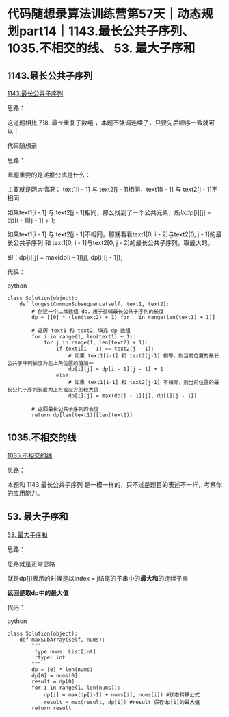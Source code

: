 ﻿# 代码随想录算法训练营第57天｜动态规划part14｜1143.最长公共子序列、 1035.不相交的线、 53. 最大子序和

## 1143.最长公共子序列

[1143.最长公共子序列](https://leetcode.cn/problems/longest-common-subsequence/)

思路：

这道题相比 718. 最长重复子数组 ，本题不强调连续了，只要先后顺序一致就可以！

代码随想录

思路：

此题重要的是递推公式是什么：

主要就是两大情况： text1[i - 1] 与 text2[j - 1]相同，text1[i - 1] 与 text2[j - 1]不相同

如果text1[i - 1] 与 text2[j - 1]相同，那么找到了一个公共元素，所以dp[i][j] = dp[i - 1][j - 1] + 1;

如果text1[i - 1] 与 text2[j - 1]不相同，那就看看text1[0, i - 2]与text2[0, j - 1]的最长公共子序列 和 text1[0, i - 1]与text2[0, j - 2]的最长公共子序列，取最大的。

即：dp[i][j] = max(dp[i - 1][j], dp[i][j - 1]);


代码：

python

```
class Solution(object):
    def longestCommonSubsequence(self, text1, text2):
        # 创建一个二维数组 dp，用于存储最长公共子序列的长度
        dp = [[0] * (len(text2) + 1) for _ in range(len(text1) + 1)]
        
        # 遍历 text1 和 text2，填充 dp 数组
        for i in range(1, len(text1) + 1):
            for j in range(1, len(text2) + 1):
                if text1[i - 1] == text2[j - 1]:
                    # 如果 text1[i-1] 和 text2[j-1] 相等，则当前位置的最长公共子序列长度为左上角位置的值加一
                    dp[i][j] = dp[i - 1][j - 1] + 1
                else:
                    # 如果 text1[i-1] 和 text2[j-1] 不相等，则当前位置的最长公共子序列长度为上方或左方的较大值
                    dp[i][j] = max(dp[i - 1][j], dp[i][j - 1])
        
        # 返回最长公共子序列的长度
        return dp[len(text1)][len(text2)]
```

## 1035.不相交的线 

[1035.不相交的线 ](https://leetcode.cn/problems/uncrossed-lines/)

思路：

本题和 1143.最长公共子序列 是一模一样的，只不过是题目的表述不一样，考察你的应用能力。

## 53. 最大子序和

[53. 最大子序和](https://leetcode.cn/problems/maximum-subarray/)

思路：

思路就是正常思路

就是dp[j]表示的时候是以index = j结尾的子串中的**最大和**的连续子串

**返回是取dp中的最大值**

代码：

python

```
class Solution(object):
    def maxSubArray(self, nums):
        """
        :type nums: List[int]
        :rtype: int
        """
        dp = [0] * len(nums)
        dp[0] = nums[0]
        result = dp[0]
        for i in range(1, len(nums)):
            dp[i] = max(dp[i-1] + nums[i], nums[i]) #状态转移公式
            result = max(result, dp[i]) #result 保存dp[i]的最大值
        return result
```
